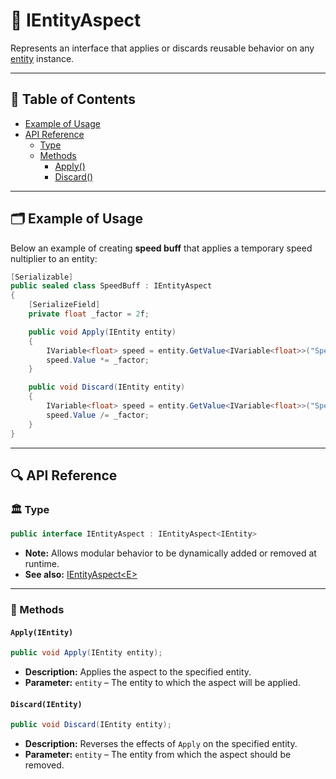 # 🧩 IEntityAspect

Represents an interface that applies or discards reusable behavior on any [entity](../Entities/Manual.md) instance.

---

## 📑 Table of Contents

- [Example of Usage](#-example-of-usage)
- [API Reference](#-api-reference)
  - [Type](#-type)
  - [Methods](#-methods)
    - [Apply()](#applyientity)
    - [Discard()](#discardientity)

---

## 🗂 Example of Usage

Below an example of creating **speed buff** that applies a temporary speed nultiplier to an entity:

```csharp
[Serializable]
public sealed class SpeedBuff : IEntityAspect
{
    [SerializeField]
    private float _factor = 2f;

    public void Apply(IEntity entity)
    {
        IVariable<float> speed = entity.GetValue<IVariable<float>>("Speed"); 
        speed.Value *= _factor;
    }

    public void Discard(IEntity entity)
    {
        IVariable<float> speed = entity.GetValue<IVariable<float>>("Speed"); 
        speed.Value /= _factor;
    }
}
```

---

## 🔍 API Reference

<!--
Below an application programming interface of `IEntityAspect` including all containing methods 
-->

### 🏛️ Type

```csharp
public interface IEntityAspect : IEntityAspect<IEntity>
```

- **Note:** Allows modular behavior to be dynamically added or removed at runtime.
- **See also:** [IEntityAspect&lt;E&gt;](IEntityAspect%601.md)

---

### 🏹 Methods

#### `Apply(IEntity)`

```csharp
public void Apply(IEntity entity);
```

- **Description:** Applies the aspect to the specified entity.
- **Parameter:** `entity` – The entity to which the aspect will be applied.

#### `Discard(IEntity)`

```csharp
public void Discard(IEntity entity);
```

- **Description:** Reverses the effects of `Apply` on the specified entity.
- **Parameter:** `entity` – The entity from which the aspect should be removed.